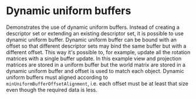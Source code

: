 # Dynamic uniform buffers

Demonstrates the use of dynamic uniform buffers. Instead of creating a descriptor set or extending an existing descriptor set, it is possible to use dynamic uniform buffer. Dynamic uniform buffer can be bound with an offset so that different descriptor sets may bind the same buffer but with a different offset. This way it's possible to, for example, update all the rotation matrices with a single buffer update. In this example view and projection matrices are stored in a uniform buffer but the world matrix are stored in a dynamic uniform buffer and offset is used to match each object. Dynamic uniform buffers must aligned according to `minUniformBufferOffsetAlignment`, i.e. each offset must be at least that size even though the required data is less.